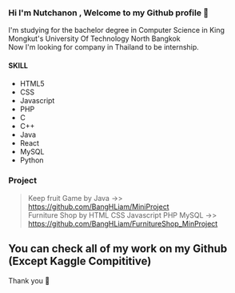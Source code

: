 ### Hi I'm Nutchanon , Welcome to my Github profile 👋
I'm studying for the bachelor degree in Computer Science in King Mongkut's University Of Technology North Bangkok <br>
Now I'm looking for company in Thailand to be internship. <br>

#### SKILL
- HTML5
- CSS
- Javascript
- PHP
- C
- C++
- Java
- React
- MySQL
- Python

### Project
>Keep fruit Game by Java  ->> https://github.com/BangHLiam/MiniProject <br>
>Furniture Shop by HTML CSS Javascript PHP MySQL ->> https://github.com/BangHLiam/FurnitureShop_MinProject <br>

## You can check all of my work on my Github (Except Kaggle Compititive)

Thank you 💞️ 
<!---
BangHLiam/BangHLiam is a ✨ special ✨ repository because its `README.md` (this file) appears on your GitHub profile.
You can click the Preview link to take a look at your changes.
- 👋 Hi, I’m @BangHLiam
- 👀 I’m interested in ...
- 🌱 I’m currently learning ...
- 💞️ I’m looking to collaborate on ...
- 📫 How to reach me ...
--->
